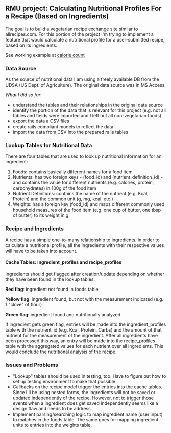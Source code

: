 ## RMU project: Calculating Nutritional Profiles For a Recipe (Based on Ingredients)

The goal is to build a vegetarian recipe exchange site similar to allrecipes.com. For this portion of the project I'm trying to implement a feature that would calculate a nutritional profile for a user-submitted recipe, based on its ingredients.

See working example at [calorie count](http://caloriecount.about.com/cc/recipe_analysis.php)

### Data Source

As the source of nutritional data I am using a freely available DB from the UDSA (US Dept. of Agriculture). The original data source was in MS Access. 

*What I did so far*:

- understand the tables and their relationships in the original data source
- identify the portion of the data that is relevant for this project (e.g. not all tables and fields were imported and I left out all non-vegetarian foods)
- export the data a CSV files
- create rails compliant models to reflect the data
- import the data from CSV into the prepared rails tables

### Lookup Tables for Nutritional Data

There are four tables that are used to look up nutritional information for an ingredient:

1. Foods: contains basically different names for a food item
2. Nutrients: has two foreign keys - (food_id) and (nutrient_definition_id) - and contains the value for different nutrients (e.g. calories, protein, carbohydrates) in 100g of the food item
3. Nutrient Definitions: contains the name of the nutrient (e.g. Kcal, Protein) and the common unit (g, mg, kcal, etc.)
4. Weights: has a foreign key (food_id) and maps different commonly used household measures of the food item (e.g. one cup of butter, one tbsp of butter) to its weight in g 

### Recipe and Ingredients

A recipe has a simple one-to-many relationship to ingredients. In order to calculate a nutritional profile, all the ingredients with their respective values will have to be taken into account.

#### Cache Tables: ingredient_profiles and recipe_profiles

Ingredients should get flagged after creation/update depending on whether they have been found in the lookup tables:

**Red flag**: ingredient not found in foods table

**Yellow flag**: ingredient found, but not with the measurement indicated (e.g. 1 "clove" of flour)

**Green flag**: ingredient found and nutritionally analyzed

If ingredient gets green flag, entries will be made into the ingredient_profiles table with the nutrient_id (e.g. Kcal, Protein, Carbs) 
and the amount of that nutrient for the measurement of the ingredient. After all ingredients have been processed this way, an entry will be made
into the recipe_profiles table with the aggregated values for each nutrient over all ingredients. This would conclude the nutritional analysis of the recipe.

### Issues and Problems

- "Lookup" tables should be used in testing, too. Have to figure out how to set up testing environment to make that possible
- Callbacks on the recipe model trigger the entries into the cache tables. Since I'll be using nested forms, the ingredients 
  will not be saved or updated independently of the recipe. However, not to trigger those events when a ingredient does get saved independently
  seems like a design flaw and needs to be address. 
- Implement parsing/searching logic to map ingredient name (user input) to matches in the foods table. The same goes for mapping ingredient units to entries into the weights table.





